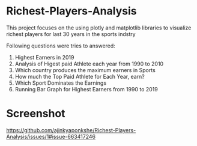 # Richest-Players-Analysis
This project focuses on the using plotly and matplotlib libraries to visualize richest players for last 30 years in the sports indstry 

Following questions were tries to answered:
1. Highest Earners in 2019
2. Analysis of Higest paid Athlete each year from 1990 to 2010
3. Which  country produces the maximum earners in Sports
4. How much the Top Paid Athlete for Each Year, earn?
5. Which Sport Dominates the Earnings
6. Running Bar Graph for Highest Earners from 1990 to 2019

# Screenshot
https://github.com/ajinkyaponkshe/Richest-Players-Analysis/issues/1#issue-663417246
